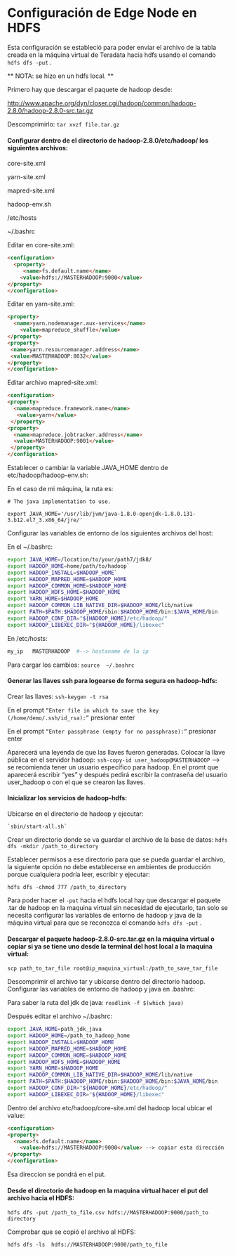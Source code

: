 # Configuración de Edge Node en HDFS

Esta configuración se estableció  para poder enviar el archivo de la tabla creada en la máquina virtual de Teradata hacia hdfs  usando el comando `hdfs dfs -put` . 

** NOTA: se hizo en un hdfs local. **

Primero hay que descargar el paquete de hadoop desde:

http://www.apache.org/dyn/closer.cgi/hadoop/common/hadoop-2.8.0/hadoop-2.8.0-src.tar.gz
 
Descomprimirlo:
`tar xvzf file.tar.gz`


#### Configurar dentro de el directorio de hadoop-2.8.0/etc/hadoop/ los siguientes archivos:

core-site.xml

yarn-site.xml

mapred-site.xml

hadoop-env.sh

/etc/hosts

~/.bashrc

Editar en core-site.xml:

```HTML
<configuration>
  <property>
     <name>fs.default.name</name>
    <value>hdfs://MASTERHADOOP:9000</value>
</property>
</configuration>
```

Editar en yarn-site.xml:

```HTML
<property>
  <name>yarn.nodemanager.aux-services</name>
    <value>mapreduce_shuffle</value>
</property> 
<property>
 <name>yarn.resourcemanager.address</name>
 <value>MASTERHADOOP:8032</value>
</property>
</configuration>
```

Editar archivo mapred-site.xml:
```HTML
<configuration>
<property>
  <name>mapreduce.framework.name</name>
   <value>yarn</value>
 </property>
<property>
  <name>mapreduce.jobtracker.address</name>
  <value>MASTERHADOOP:9001</value>
 </property>
</configuration>
```
Establecer  o cambiar la variable JAVA_HOME dentro de etc/hadoop/hadoop-env.sh:

En el caso de mi máquina, la ruta es: 

`# The java implementation to use.`

`export JAVA_HOME='/usr/lib/jvm/java-1.8.0-openjdk-1.8.0.131-3.b12.el7_3.x86_64/jre/'`

Configurar las variables de entorno de los siguientes archivos del  host:

En el ~/.bashrc:

```bash
export JAVA_HOME=/location/to/your/path7/jdk8/
export HADOOP_HOME=home/path/to/hadoop`
export HADOOP_INSTALL=$HADOOP_HOME`
export HADOOP_MAPRED_HOME=$HADOOP_HOME
export HADOOP_COMMON_HOME=$HADOOP_HOME
export HADOOP_HDFS_HOME=$HADOOP_HOME
export YARN_HOME=$HADOOP_HOME
export HADOOP_COMMON_LIB_NATIVE_DIR=$HADOOP_HOME/lib/native
export PATH=$PATH:$HADOOP_HOME/sbin:$HADOOP_HOME/bin:$JAVA_HOME/bin
export HADOOP_CONF_DIR="${HADOOP_HOME}/etc/hadoop/"
export HADOOP_LIBEXEC_DIR="${HADOOP_HOME}/libexec"
```
En /etc/hosts: 

``` bash
my_ip   MASTERHADOOP  #--> hostaname de la ip
```

Para cargar los cambios:
`source  ~/.bashrc `

#### Generar las llaves ssh para logearse de forma segura en hadoop-hdfs:
Crear las llaves:
`ssh-keygen -t rsa`

En el prompt `“Enter file in which to save the key (/home/demo/.ssh/id_rsa):”`
presionar enter

En el prompt `“Enter passphrase (empty for no passphrase):”`
presionar enter

Aparecerá una leyenda de que las llaves fueron generadas.
Colocar la llave pública en el servidor hadoop:
`ssh-copy-id user_hadoop@MASTERHADOOP` --> se recomienda tener un usuario específico para hadoop.
En el promt que aparecerá escribir “yes” y después pedirá escribir la contraseña del usuario user_hadoop o con el que se crearon las llaves.

####  Inicializar los servicios de hadoop-hdfs:
Ubicarse en el directorio de hadoop y ejecutar:

	`sbin/start-all.sh`

Crear un directorio donde se va guardar el archivo de la base de datos:
 `hdfs dfs -mkdir /path_to_directory`

Establecer permisos a ese directorio para que se pueda guardar el archivo, la siguiente opción no debe establecerse en ambientes de producción porque cualquiera podría leer, escribir y ejecutar:

`hdfs dfs -chmod 777 /path_to_directory`

Para poder hacer el `-put` hacia el hdfs local hay que descargar el paquete .tar de hadoop en la maquina virtual  sin necesidad de ejecutarlo, tan solo se necesita configurar las variables de entorno de hadoop y java de la máquina virtual para que se reconozca el comando `hdfs dfs -put` .

#### Descargar el paquete hadoop-2.8.0-src.tar.gz en la máquina virtual o copiar si ya se tiene uno desde la terminal del host local a la maquina virtual:

`scp path_to_tar_file root@ip_maquina_virtual:/path_to_save_tar_file`

Descomprimir el archivo tar y ubicarse dentro del directorio hadoop.
Configurar las variables de entorno de hadoop y java en .bashrc:

Para saber la ruta  del jdk de java:
`readlink -f $(which java)`

Después editar el archivo ~/.bashrc:

```bash
export JAVA_HOME=path_jdk_java
export HADOOP_HOME=/path_to_hadoop_home
export HADOOP_INSTALL=$HADOOP_HOME
export HADOOP_MAPRED_HOME=$HADOOP_HOME
export HADOOP_COMMON_HOME=$HADOOP_HOME
export HADOOP_HDFS_HOME=$HADOOP_HOME
export YARN_HOME=$HADOOP_HOME
export HADOOP_COMMON_LIB_NATIVE_DIR=$HADOOP_HOME/lib/native
export PATH=$PATH:$HADOOP_HOME/sbin:$HADOOP_HOME/bin:$JAVA_HOME/bin
export HADOOP_CONF_DIR="${HADOOP_HOME}/etc/hadoop/"
export HADOOP_LIBEXEC_DIR="${HADOOP_HOME}/libexec"
```
Dentro del archivo etc/hadoop/core-site.xml del hadoop local ubicar el value:
```HTML
<configuration>
<property>
  <name>fs.default.name</name>
    <value>hdfs://MASTERHADOOP:9000</value> --> copiar esta dirección
</property>
</configuration>
```
Esa direccion se pondrá en el put. 

#### Desde el directorio de hadoop en la maquina virtual hacer el put del archivo hacia el HDFS:

`hdfs dfs -put /path_to_file.csv hdfs://MASTERHADOOP:9000/path_to directory`

Comprobar que se copió el archivo al HDFS:

`hdfs dfs -ls  hdfs://MASTERHADOOP:9000/path_to_file`
